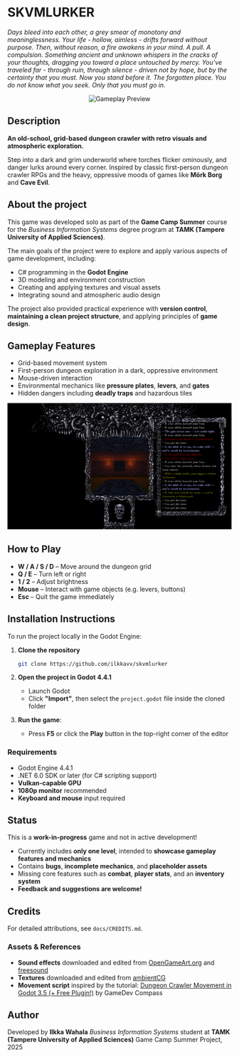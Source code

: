 # SKVMLURKER

*Days bleed into each other, a grey smear of monotony and meaninglessness. Your life - hollow, aimless - drifts forward without purpose.*
*Then, without reason, a fire awakens in your mind. A pull. A compulsion. Something ancient and unknown whispers in the cracks of your thoughts, dragging you toward a place untouched by mercy.*
*You've traveled far - through ruin, through silence - driven not by hope, but by the certainty that you must.*
*Now you stand before it. The forgotten place.*
*You do not know what you seek.*
*Only that you must go in.*

<p align="center">
  <img src="media/gameplay.gif" alt="Gameplay Preview" width="512"/>
</p>

## Description

**An old-school, grid-based dungeon crawler with retro visuals and atmospheric exploration.**

Step into a dark and grim underworld where torches flicker ominously, and danger lurks around every corner. Inspired by classic first-person dungeon crawler  RPGs and the heavy, oppressive moods of games like **Mörk Borg** and **Cave Evil**.

## About the project

This game was developed solo as part of the **Game Camp Summer** course for the *Business Information Systems* degree program at **TAMK (Tampere University of Applied Sciences)**.

The main goals of the project were to explore and apply various aspects of game development, including:

- C# programming in the **Godot Engine**
- 3D modeling and environment construction
- Creating and applying textures and visual assets
- Integrating sound and atmospheric audio design

The project also provided practical experience with **version control**, **maintaining a clean project structure**, and applying principles of **game design**.

## Gameplay Features

- Grid-based movement system
- First-person dungeon exploration in a dark, oppressive environment
- Mouse-driven interaction
- Environmental mechanics like **pressure plates**, **levers**, and **gates**
- Hidden dangers including **deadly traps** and hazardous tiles

<p align="center">
  <img src="media/screenshot.png" alt="Gameplay Preview" width="512"/>
</p>

## **How to Play**

- **W / A / S / D** – Move around the dungeon grid
- **Q / E** – Turn left or right
- **1 / 2** – Adjust brightness
- **Mouse** – Interact with game objects (e.g. levers, buttons)
- **Esc** – Quit the game immediately

## **Installation Instructions**

To run the project locally in the Godot Engine:

1. **Clone the repository**

    ```bash
    git clone https://github.com/ilkkavv/skvmlurker
    ```

2. **Open the project in Godot 4.4.1**

   - Launch Godot
   - Click **"Import"**, then select the `project.godot` file inside the cloned folder

3. **Run the game**:

   - Press **F5** or click the **Play** button in the top-right corner of the editor

### **Requirements**

- Godot Engine 4.4.1
- .NET 6.0 SDK or later (for C# scripting support)
- **Vulkan-capable GPU**
- **1080p monitor** recommended
- **Keyboard and mouse** input required

## **Status**

This is a **work-in-progress** game and not in active development!

- Currently includes **only one level**, intended to **showcase gameplay features and mechanics**
- Contains **bugs**, **incomplete mechanics**, and **placeholder assets**
- Missing core features such as **combat**, **player stats**, and an **inventory system**
- **Feedback and suggestions are welcome!**

## **Credits**

For detailed attributions, see `docs/CREDITS.md`.

### Assets & References

- **Sound effects** downloaded and edited from [OpenGameArt.org](https://opengameart.org/) and [freesound](https://freesound.org/)
- **Textures** downloaded and edited from [ambientCG](https://ambientcg.com/)
- **Movement script** inspired by the tutorial:
  [Dungeon Crawler Movement in Godot 3.5 (+ Free Plugin!)](https://www.youtube.com/watch?v=Vr-Fsd6M5Tk) by  GameDev Compass

## Author

Developed by **Ilkka Wahala**
*Business Information Systems* student at **TAMK (Tampere University of Applied Sciences)**
Game Camp Summer Project, 2025

